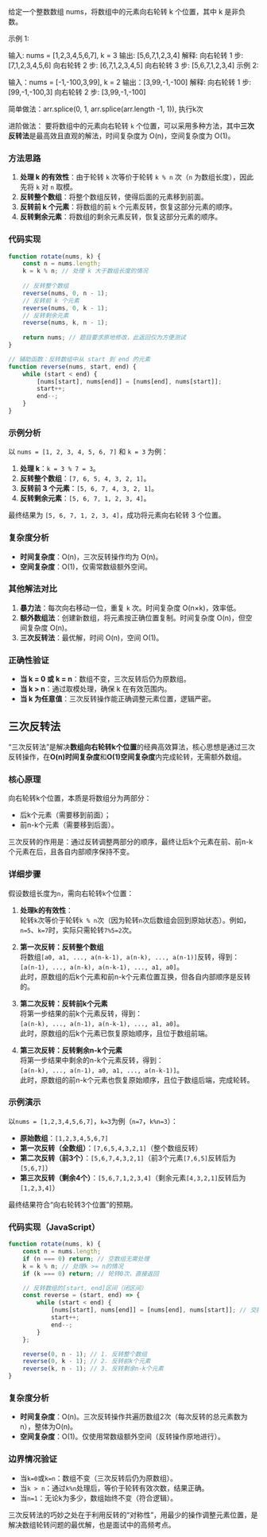 给定一个整数数组 nums，将数组中的元素向右轮转 k 个位置，其中 k 是非负数。

 

示例 1:

输入: nums = [1,2,3,4,5,6,7], k = 3
输出: [5,6,7,1,2,3,4]
解释:
向右轮转 1 步: [7,1,2,3,4,5,6]
向右轮转 2 步: [6,7,1,2,3,4,5]
向右轮转 3 步: [5,6,7,1,2,3,4]
示例 2:

输入：nums = [-1,-100,3,99], k = 2
输出：[3,99,-1,-100]
解释: 
向右轮转 1 步: [99,-1,-100,3]
向右轮转 2 步: [3,99,-1,-100]

简单做法：arr.splice(0, 1, arr.splice(arr.length -1, 1)), 执行k次

进阶做法：
要将数组中的元素向右轮转 `k` 个位置，可以采用多种方法，其中**三次反转法**是最高效且直观的解法，时间复杂度为 O(n)，空间复杂度为 O(1)。


### **方法思路**
1. **处理 k 的有效性**：由于轮转 `k` 次等价于轮转 `k % n` 次（`n` 为数组长度），因此先将 `k` 对 `n` 取模。
2. **反转整个数组**：将整个数组反转，使得后面的元素移到前面。
3. **反转前 k 个元素**：将数组的前 `k` 个元素反转，恢复这部分元素的顺序。
4. **反转剩余元素**：将数组的剩余元素反转，恢复这部分元素的顺序。


### **代码实现**
```javascript
function rotate(nums, k) {
    const n = nums.length;
    k = k % n; // 处理 k 大于数组长度的情况
    
    // 反转整个数组
    reverse(nums, 0, n - 1);
    // 反转前 k 个元素
    reverse(nums, 0, k - 1);
    // 反转剩余元素
    reverse(nums, k, n - 1);
    
    return nums; // 题目要求原地修改，此返回仅为方便测试
}

// 辅助函数：反转数组中从 start 到 end 的元素
function reverse(nums, start, end) {
    while (start < end) {
        [nums[start], nums[end]] = [nums[end], nums[start]];
        start++;
        end--;
    }
}
```


### **示例分析**
以 `nums = [1, 2, 3, 4, 5, 6, 7]` 和 `k = 3` 为例：
1. **处理 k**：`k = 3 % 7 = 3`。
2. **反转整个数组**：`[7, 6, 5, 4, 3, 2, 1]`。
3. **反转前 3 个元素**：`[5, 6, 7, 4, 3, 2, 1]`。
4. **反转剩余元素**：`[5, 6, 7, 1, 2, 3, 4]`。

最终结果为 `[5, 6, 7, 1, 2, 3, 4]`，成功将元素向右轮转 3 个位置。


### **复杂度分析**
- **时间复杂度**：O(n)，三次反转操作均为 O(n)。
- **空间复杂度**：O(1)，仅需常数级额外空间。


### **其他解法对比**
1. **暴力法**：每次向右移动一位，重复 `k` 次。时间复杂度 O(n×k)，效率低。
2. **额外数组法**：创建新数组，将元素按正确位置复制。时间复杂度 O(n)，但空间复杂度 O(n)。
3. **三次反转法**：最优解，时间 O(n)，空间 O(1)。


### **正确性验证**
- **当 k = 0 或 k = n**：数组不变，三次反转后仍为原数组。
- **当 k > n**：通过取模处理，确保 k 在有效范围内。
- **当 k 为任意值**：三次反转操作能正确调整元素位置，逻辑严密。


## 三次反转法
“三次反转法”是解决**数组向右轮转k个位置**的经典高效算法，核心思想是通过三次反转操作，在**O(n)时间复杂度**和**O(1)空间复杂度**内完成轮转，无需额外数组。


### **核心原理**  
向右轮转k个位置，本质是将数组分为两部分：  
- 后k个元素（需要移到前面）；  
- 前n-k个元素（需要移到后面）。  

三次反转的作用是：通过反转调整两部分的顺序，最终让后k个元素在前、前n-k个元素在后，且各自内部顺序保持不变。


### **详细步骤**  
假设数组长度为`n`，需向右轮转`k`个位置：  

1. **处理k的有效性**：  
   轮转`k`次等价于轮转`k % n`次（因为轮转`n`次后数组会回到原始状态）。例如，`n=5`、`k=7`时，实际只需轮转`7%5=2`次。  

2. **第一次反转：反转整个数组**  
   将数组`[a0, a1, ..., a(n-k-1), a(n-k), ..., a(n-1)]`反转，得到：  
   `[a(n-1), ..., a(n-k), a(n-k-1), ..., a1, a0]`。  
   此时，原数组的后k个元素和前n-k个元素位置互换，但各自内部顺序是反转的。  

3. **第二次反转：反转前k个元素**  
   将第一步结果的前k个元素反转，得到：  
   `[a(n-k), ..., a(n-1), a(n-k-1), ..., a1, a0]`。  
   此时，原数组的后k个元素已恢复原始顺序，且位于数组前端。  

4. **第三次反转：反转剩余n-k个元素**  
   将第一步结果中剩余的n-k个元素反转，得到：  
   `[a(n-k), ..., a(n-1), a0, a1, ..., a(n-k-1)]`。  
   此时，原数组的前n-k个元素也恢复原始顺序，且位于数组后端，完成轮转。  


### **示例演示**  
以`nums = [1,2,3,4,5,6,7]`，`k=3`为例（`n=7`，`k%n=3`）：  

- **原始数组**：`[1,2,3,4,5,6,7]`  
- **第一次反转（全数组）**：`[7,6,5,4,3,2,1]`（整个数组反转）  
- **第二次反转（前3个）**：`[5,6,7,4,3,2,1]`（前3个元素`[7,6,5]`反转后为`[5,6,7]`）  
- **第三次反转（剩余4个）**：`[5,6,7,1,2,3,4]`（剩余元素`[4,3,2,1]`反转后为`[1,2,3,4]`）  

最终结果符合“向右轮转3个位置”的预期。


### **代码实现（JavaScript）**  
```javascript
function rotate(nums, k) {
    const n = nums.length;
    if (n === 0) return; // 空数组无需处理
    k = k % n; // 处理k >= n的情况
    if (k === 0) return; // 轮转0次，直接返回

    // 反转数组的[start, end]区间（闭区间）
    const reverse = (start, end) => {
        while (start < end) {
            [nums[start], nums[end]] = [nums[end], nums[start]]; // 交换元素
            start++;
            end--;
        }
    };

    reverse(0, n - 1); // 1. 反转整个数组
    reverse(0, k - 1); // 2. 反转前k个元素
    reverse(k, n - 1); // 3. 反转剩余n-k个元素
}
```


### **复杂度分析**  
- **时间复杂度**：O(n)。三次反转操作共遍历数组2次（每次反转的总元素数为n），整体为O(n)。  
- **空间复杂度**：O(1)。仅使用常数级额外空间（反转操作原地进行）。  


### **边界情况验证**  
- 当`k=0`或`k=n`：数组不变（三次反转后仍为原数组）。  
- 当`k > n`：通过`k%n`处理后，等价于轮转有效次数，结果正确。  
- 当`n=1`：无论k为多少，数组始终不变（符合逻辑）。  


三次反转法的巧妙之处在于利用反转的“对称性”，用最少的操作调整元素位置，是解决数组轮转问题的最优解，也是面试中的高频考点。
